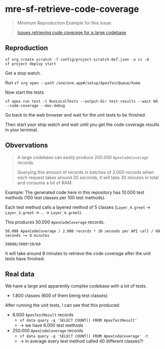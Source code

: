 # mre-sf-retrieve-code-coverage

> Minimum Reproduction Example for this issue:
>
> [Issues retrieving code coverage for a large codebase](https://github.com/forcedotcom/cli/issues/2844)

## Reproduction

```console
sf org create scratch -f config/project-scratch-def.json -a cc -d
sf project deploy start
```

Get a stop watch.

Run `sf org open --path /one/one.app#/setup/ApexTestQueue/home`

Now start the tests

```console
sf apex run test -l RunLocalTests --output-dir test-results --wait 60 --code-coverage --dev-debug
```

Go back to the web browser and wait for the unit tests to be finished.

Then start your stop watch and wait until you get the code coverage results in your terminal.

## Obvervations

> A large codebase can easily produce 200.000 `ApexCodeCoverage` records.
>
> Querying this amount of records in batches of 2.000 records when each request takes around 20 seconds, it will take 30 minutes in total and consume a lot of RAM.

Example: The generated code here in this repository has 10.000 test methods (100 test classes per 100 test methods).

Each test method calls a layered method of 5 classes (`Layer_4.greet` -> `Layer_3.greet` -> ... -> `Layer_4.greet`).

This produces 50.000 `ApexCodeCoverage` records.

`50.000 ApexCodeCoverage / 2.000 records * 20 seconds per API call / 60 seconds ~= 8 minutes`

`50000/2000*20/60`

It will take around 8 minutes to retrieve the code coverage after the unit tests have finished.

## Real data

We have a large and apparently complex codebase with a lot of tests.

- 1.800 classes (600 of them being test classes)

After running the unit tests, I can see that this produced:

- 6.000 `ApexTestResult` records
  - `sf data query -q 'SELECT COUNT() FROM ApexTestResult'`
  - -> we have 6.000 test methods
- 250.000 `ApexCodeCoverage` records
  - `sf data query -q 'SELECT COUNT() FROM ApexCodeCoverage' -t`
  - -> in average every test method called 40 different classes?!

```

```
